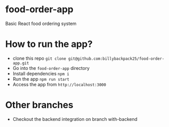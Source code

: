 # food-order-app

Basic React food ordering system

# How to run the app?

- clone this repo `git clone git@github.com:billybackpack25/food-order-app.git`
- Go into the `food-order-app` directory
- Install dependencies `npm i`
- Run the app `npm run start`
- Access the app from `http://localhost:3000`

# Other branches

- Checkout the backend integration on branch with-backend
